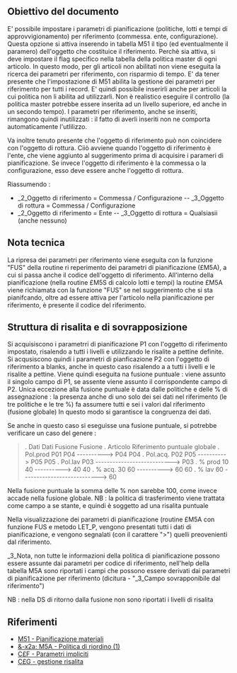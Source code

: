 ## Obiettivo del documento
E' possibile impostare i parametri di pianificazione (politiche, lotti e tempi di approvvigionamento) per riferimento (commessa. ente, configurazione).
Questa opzione si attiva inserendo in tabella M51 il tipo (ed eventualmente il paramero) dell'oggetto che costituice il riferimento.
Perchè sia attiva, si deve impostare il flag specifico nella tabella della politica master di ogni articolo. In questo modo, per gli articoli non abilitati non viene eseguita la ricerca dei parametri per riferimento, con risparmio di tempo.
E' da tener presente che l'impostazione di M51 abilita la gestione dei parametri per riferimento per tutti i record. E' quindi possibile inserirli anche per articoli la cui politica non li abilita ad utilizzarli.
Non è realistico eseguire il controllo (la politica master potrebbe essere inserita ad un livello superiore, ed anche in un secondo tempo).
I parametri per riferimento, anche se inseriti, rimangono quindi inutilizzati :  il fatto di averli inseriti non ne comporta automaticamente l'utlilizzo.

Va inoltre tenuto presente che l'oggetto di riferimento può non coincidere con l'oggetto di rottura. Ciiò avviene quando l'oggetto di riferimento è l'ente, che viene aggiunto al suggerimento prima di acquisire i parameri di pianificazione. Se invece l'oggetto di riferimento è la commessa o la configurazione, esso deve essere anche l'oggetto di rottura.

Riassumendo : 

- _2_Oggetto di riferimento = Commessa / Configurazione
-- _3_Oggetto di rottura = Commessa / Configurazione
- _2_Oggetto di riferimento = Ente
-- _3_Oggetto di rottura = Qualsiasii (anche nessuno)


## Nota tecnica
La ripresa dei parametri per riferimento viene eseguita con la funzione "FUS" della routine ri reperimento dei parametri di pianificazione (£M5A), a cui si passa anche il codice dell'oggetto di riferimento.
All'interno della pianificazione (nella routine £M5S di calcolo lotti e tempi) la routine £M5A viene richiamata con la funzione "FUS" se nel suggerimento che si sta pianifcando, oltre ad essere attiva per l'articolo nella pianificazione per riferimento, è presente il codice del riferimento.

## Struttura di risalita e di sovrapposizione
Si acquisiscono i parametrri di pianificazione P1 con l'oggetto di riferimento impostato, risalendo a tutti i livelli e utilizzando le risalite a pettine definite.
Si acqusiscono quindi i parametri di pianficazione P2 con l'oggetto di riferimento a blanks, anche in questo caso risalendo a a tutti i livelli e le risalite a pettine.
Viene quindi eseguita na fusione puntuale :  viene assunto il singolo campo di P1,  se assente viene assunto il corrispondente campo di P2.
Unica eccezione alla fusione puntuale è data dalle politiche e delle % di assegnazione :  la presenza anche di uno solo dei sei dati nel riferimento (le tre politiche e le tre %) fa assumere tutti e sei i valori dal riferimento (fusione globale) In questo modo si garantisce la congruenza dei dati.

Se anche in questo caso si eseguisse una fusione puntuale, si potrebbe verificare un caso del genere : 
>.            Dati             Dati        Fusione   Fusione
.          Articolo        Riferimento    puntuale  globale
. Pol.prod    P01              P04 ----------> P04     P04
. Pol.acq.    P02              P05 ----------> P05     P05
. Pol.lav     P03 ---------------------------> P03
.  %  prod     10               40 ---------->  40      40
.  %  acq.     30               60 ---------->  60      60
.  %  lav      60 --------------------------->  60

Nella fusione puntuale la somma delle % non sarebbe 100, come invece accade nella fusione globale.
NB :  la politica di trasferimento viene trattata come campo a se stante, e quindi è soggetto ad una risalita puntuale

Nella visualizzazione dei parametri di pianificazione (routine £M5A con funzione FUS e metodo LET_P, vengono presentati tutti i dati di pianificazione, e vengono segnalati (con il carattere ">") quelli preovenienti dal riferimento.

_3_Nota, non tutte le informazioni della politica di pianificazione possono essere assunte dai parametri per codice di riferimento, nell'help della tabella M5A sono riportati i campi che possono essere derivati dai parametri di pianificazione per riferimento (dicitura - "_3_Campo sovrapponibile dal riferimento")

NB :  nella DS di ritorno dalla fusione non sono riportati i livelli di risalita

## Riferimenti
- [M51 - Pianificazione materiali](Sorgenti/OG/TA/M51)
- [&-x2a; M5A - Politica di riordino                 (1)](Sorgenti/OG/TA/M5A)
- [C£F - Parametri impliciti](Sorgenti/OG/TA/C£F)
- [C£G - gestione risalita](Sorgenti/OG/TA/C£G)
